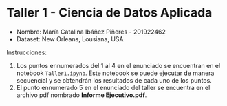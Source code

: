 # Taller 1 - Ciencia de Datos Aplicada

-   Nombre: María Catalina Ibáñez Piñeres - 201922462
-   Dataset: New Orleans, Lousiana, USA

Instrucciones:

1. Los puntos ennumerados del 1 al 4 en el enunciado se encuentran en el notebook `Taller1.ipynb`. Este notebook se puede ejecutar de manera secuencial y se obtendrán los resultados de cada uno de los puntos.
2. El punto ennumerado 5 en el enunciado del taller se encuentra en el archivo pdf nombrado **Informe Ejecutivo.pdf**.
